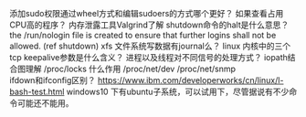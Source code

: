 添加sudo权限通过wheel方式和编辑sudoers的方式哪个更好？
如果查看占用CPU高的程序？
内存泄露工具Valgrind了解
    shutdown命令的halt是什么意思？
    the /run/nologin file is created to ensure that further logins shall not be allowed. (ref shutdown)
    xfs 文件系统写数据有journal么？
    linux 内核中的三个 tcp keepalive参数是什么含义？
    进程以及线程对不同信号的处理方式？
    iopath结合图理解
    /proc/locks 什么作用
    /proc/net/dev
    /proc/net/snmp    
    ifdown和ifconfig区别？
    https://www.ibm.com/developerworks/cn/linux/l-bash-test.html
    windows10 下有ubuntu子系统，可以试用下，尽管据说有不少命令可能还不能用。
